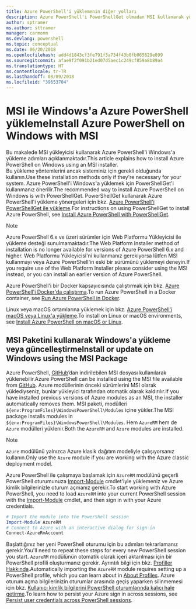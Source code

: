 ```yaml
---
title: Azure PowerShell'i yüklemenin diğer yolları
description: Azure PowerShell'i PowerShellGet olmadan MSI kullanarak yükleme
author: sptramer
ms.author: sttramer
manager: carmonm
ms.devlang: powershell
ms.topic: conceptual
ms.date: 06/20/2018
ms.openlocfilehash: add4d1843cf3fe791f3a734f43b0fb065629e899
ms.sourcegitcommit: afae9f2f091b21ed07d5aec1c249cf859a8b89a4
ms.translationtype: HT
ms.contentlocale: tr-TR
ms.lasthandoff: 08/09/2018
ms.locfileid: "39653704"
---
```

# <a name="install-azure-powershell-on-windows-with-msi"></a><span data-ttu-id="d86c8-103">MSI ile Windows'a Azure PowerShell yükleme</span><span class="sxs-lookup"><span data-stu-id="d86c8-103">Install Azure PowerShell on Windows with MSI</span></span>

<span data-ttu-id="d86c8-104">Bu makalede MSI yükleyicisi kullanarak Azure PowerShell'i Windows'a yükleme adımları açıklanmaktadır.</span><span class="sxs-lookup"><span data-stu-id="d86c8-104">This article explains how to install Azure PowerShell on Windows using an MSI installer.</span></span>  
<span data-ttu-id="d86c8-105">Bu yükleme yöntemlerini ancak sisteminiz için gerekli olduğunda kullanın.</span><span class="sxs-lookup"><span data-stu-id="d86c8-105">Use these installation methods only if they're necessary for your system.</span></span> <span data-ttu-id="d86c8-106">Azure PowerShell'i Windows'a yüklemek için PowerShellGet'i kullanmanız önerilir.</span><span class="sxs-lookup"><span data-stu-id="d86c8-106">The recommended way to install Azure PowerShell on Windows is with PowerShellGet.</span></span> <span data-ttu-id="d86c8-107">PowerShellGet kullanarak Azure PowerShell'i yükleme yönergeleri için bkz. [Azure PowerShell'i PowerShellGet ile yükleme](install-azurerm-ps.md).</span><span class="sxs-lookup"><span data-stu-id="d86c8-107">For instructions on using PowerShellGet to install Azure PowerShell, see [Install Azure PowerShell with PowerShellGet](install-azurerm-ps.md).</span></span>

> [!NOTE]
> <span data-ttu-id="d86c8-108">Azure PowerShell 6.x ve üzeri sürümler için Web Platformu Yükleyicisi ile yükleme desteği sunulmamaktadır.</span><span class="sxs-lookup"><span data-stu-id="d86c8-108">The Web Platform Installer method of installation is no longer available for versions of Azure PowerShell 6.x and higher.</span></span> <span data-ttu-id="d86c8-109">Web Platformu Yükleyicisi'ni kullanmanız gerekiyorsa lütfen MSI kullanmayı veya Azure PowerShell'in eski bir sürümünü yüklemeyi deneyin.</span><span class="sxs-lookup"><span data-stu-id="d86c8-109">If you require use of the Web Platform Installer please consider using the MSI instead, or you can install an earlier version of Azure PowerShell.</span></span>

<span data-ttu-id="d86c8-110">Azure PowerShell'i bir Docker kapsayıcısında çalıştırmak için bkz. [Azure PowerShell'i Docker'da çalıştırma](azurerm-ps-in-docker.md).</span><span class="sxs-lookup"><span data-stu-id="d86c8-110">To run Azure PowerShell in a Docker container, see [Run Azure PowerShell in Docker](azurerm-ps-in-docker.md).</span></span>

<span data-ttu-id="d86c8-111">Linux veya macOS ortamlarına yüklemek için bkz. [Azure PowerShell'i macOS veya Linux'a yükleme](install-azurermps-maclinux.md).</span><span class="sxs-lookup"><span data-stu-id="d86c8-111">To install on Linux or macOS environments, see [Install Azure PowerShell on macOS or Linux](install-azurermps-maclinux.md).</span></span>

## <a name="install-or-update-on-windows-using-the-msi-package"></a><span data-ttu-id="d86c8-112">MSI Paketini kullanarak Windows'a yükleme veya güncelleştirme</span><span class="sxs-lookup"><span data-stu-id="d86c8-112">Install or update on Windows using the MSI Package</span></span>

<span data-ttu-id="d86c8-113">Azure PowerShell, [GitHub](https://github.com/Azure/azure-powershell/releases/latest)’dan indirilebilen MSI dosyası kullanılarak yüklenebilir.</span><span class="sxs-lookup"><span data-stu-id="d86c8-113">Azure PowerShell can be installed using the MSI file available from [GitHub](https://github.com/Azure/azure-powershell/releases/latest).</span></span> <span data-ttu-id="d86c8-114">Azure modüllerinin önceki sürümlerini MSI olarak yüklediyseniz, bunlar yükleyici tarafından otomatik olarak kaldırılır.</span><span class="sxs-lookup"><span data-stu-id="d86c8-114">If you have installed previous versions of Azure modules as an MSI, the installer automatically removes them.</span></span> <span data-ttu-id="d86c8-115">MSI paketi, modülleri `${env:ProgramFiles}\WindowsPowerShell\Modules` içine yükler.</span><span class="sxs-lookup"><span data-stu-id="d86c8-115">The MSI package installs modules in `${env:ProgramFiles}\WindowsPowerShell\Modules`.</span></span> <span data-ttu-id="d86c8-116">Hem `AzureRM` hem de `Azure` modülleri yüklenir.</span><span class="sxs-lookup"><span data-stu-id="d86c8-116">Both the `AzureRM` and `Azure` modules are installed.</span></span>

> [!NOTE]
> <span data-ttu-id="d86c8-117">`Azure` modülünü yalnızca Azure klasik dağıtım modeliyle çalışıyorsanız kullanın.</span><span class="sxs-lookup"><span data-stu-id="d86c8-117">Only use the `Azure` module if you are working with the Azure classic deployment model.</span></span>

<span data-ttu-id="d86c8-118">Azure PowerShell ile çalışmaya başlamak için `AzureRM` modülünü geçerli PowerShell oturumunuza [Import-Module](/powershell/module/Microsoft.PowerShell.Core/Import-Module) cmdlet'iyle yüklemeniz ve Azure kimlik bilgilerinizle oturum açmanız gerekir.</span><span class="sxs-lookup"><span data-stu-id="d86c8-118">To start working with Azure PowerShell, you need to load `AzureRM` into your current PowerShell session with the [Import-Module](/powershell/module/Microsoft.PowerShell.Core/Import-Module) cmdlet, and then sign in with your Azure credentials.</span></span>

```powershell
# Import the module into the PowerShell session
Import-Module AzureRM
# Connect to Azure with an interactive dialog for sign-in
Connect-AzureRmAccount
```

<span data-ttu-id="d86c8-119">Başlattığınız her yeni PowerShell oturumu için bu adımları tekrarlamanız gerekir.</span><span class="sxs-lookup"><span data-stu-id="d86c8-119">You'll need to repeat these steps for every new PowerShell session you start.</span></span> <span data-ttu-id="d86c8-120">`AzureRM` modülünün otomatik olarak içeri aktarılması için bir PowerShell profili oluşturmanız gerekir. Ayrıntılı bilgi için bkz. [Profiller Hakkında](/powershell/module/microsoft.powershell.core/about/about_profiles).</span><span class="sxs-lookup"><span data-stu-id="d86c8-120">Automatically importing the `AzureRM` module requires setting up a PowerShell profile, which you can learn about in [About Profiles](/powershell/module/microsoft.powershell.core/about/about_profiles).</span></span>
<span data-ttu-id="d86c8-121">Azure oturum açma bilgilerinizin oturumlar arasında geçiş yaparken silinmemesi için bkz. [Kullanıcı kimlik bilgilerini PowerShell oturumlarında kalıcı hale getirme](context-persistence.md).</span><span class="sxs-lookup"><span data-stu-id="d86c8-121">To learn how to persist your Azure sign in across sessions, see [Persist user credentials across PowerShell sessions](context-persistence.md).</span></span>